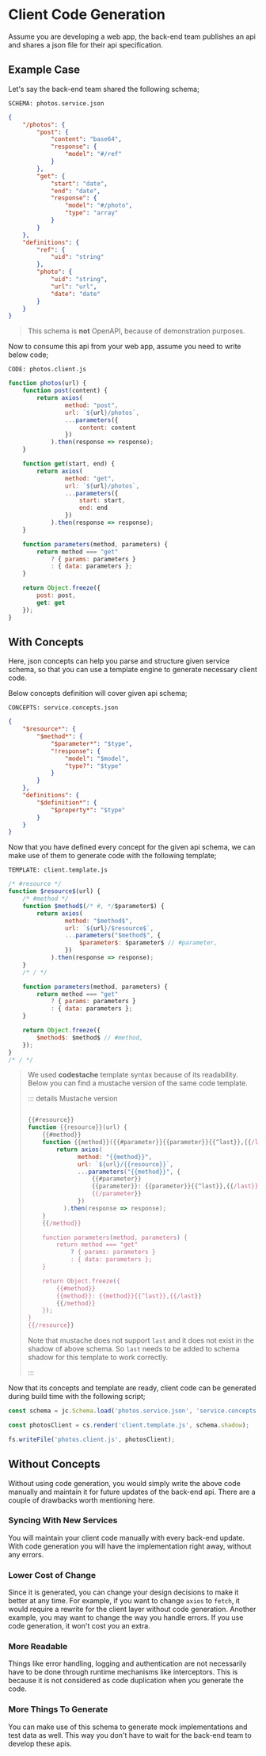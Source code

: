 # Client Code Generation

Assume you are developing a web app, the back-end team publishes an api and
shares a json file for their api specification.

## Example Case

Let's say the back-end team shared the following schema;

`SCHEMA: photos.service.json`

```json
{
    "/photos": {
        "post": {
            "content": "base64",
            "response": {
                "model": "#/ref"
            }
        },
        "get": {
            "start": "date",
            "end": "date",
            "response": { 
                "model": "#/photo",
                "type": "array"
            }
        }
    },
    "definitions": {
        "ref": {
            "uid": "string"
        },
        "photo": {
            "uid": "string",
            "url": "url",
            "date": "date"
        }
    }
}
```

> This schema is **not** OpenAPI, because of demonstration purposes.

Now to consume this api from your web app, assume you need to write below code;

`CODE: photos.client.js`

```javascript
function photos(url) {
    function post(content) {
        return axios(
                method: "post",
                url: `${url}/photos`,
                ...parameters({
                    content: content
                })
            ).then(response => response);
    }

    function get(start, end) {
        return axios(
                method: "get",
                url: `${url}/photos`,
                ...parameters({
                    start: start,
                    end: end
                })
            ).then(response => response);
    }

    function parameters(method, parameters) {
        return method === "get"
            ? { params: parameters }
            : { data: parameters };
    }

    return Object.freeze({
        post: post,
        get: get
    });
}
```

## With Concepts

Here, json concepts can help you parse and structure given service schema, so
that you can use a template engine to generate necessary client code.

Below concepts definition will cover given api schema;

`CONCEPTS: service.concepts.json`

```json
{
    "$resource*": {
        "$method*": {
            "$parameter*": "$type",
            "!response": {
                "model": "$model",
                "type?": "$type"
            }
        }
    },
    "definitions": {
        "$definition*": {
            "$property*": "$type"
        }
    }
}
```

Now that you have defined every concept for the given api schema, we can make
use of them to generate code with the following template;

`TEMPLATE: client.template.js`

```javascript
/* #resource */
function $resource$(url) {
    /* #method */
    function $method$(/* #, */$parameter$) {
        return axios(
                method: "$method$",
                url: `${url}/$resource$`,
                ...parameters("$method$", {
                    $parameter$: $parameter$ // #parameter,
                })
            ).then(response => response);
    }
    /* / */

    function parameters(method, parameters) {
        return method === "get"
            ? { params: parameters }
            : { data: parameters };
    }

    return Object.freeze({
        $method$: $method$ // #method,
    });
}
/* / */
```

> We used **codestache** template syntax because of its readability. Below you
> can find a mustache version of the same code template.
>
> ::: details Mustache version
>
> ```js
> 
> {{#resource}}
> function {{resource}}(url) {
>     {{#method}}
>     function {{method}}({{#parameter}}{{parameter}}{{^last}},{{/last}}{{/parameter}}) {
>         return axios(
>               method: "{{method}}",
>               url: `${url}/{{resource}}`,
>               ...parameters("{{method}}", {
>                   {{#parameter}}
>                   {{parameter}}: {{parameter}}{{^last}},{{/last}}
>                   {{/parameter}}
>               })
>           ).then(response => response);
>     }
>     {{/method}}
> 
>     function parameters(method, parameters) {
>         return method === "get"
>             ? { params: parameters }
>             : { data: parameters };
>     }
> 
>     return Object.freeze({
>         {{#method}}
>         {{method}}: {{method}}{{^last}},{{/last}}
>         {{/method}}
>     });
> }
> {{/resource}}
> ```
>
> Note that mustache does not support `last` and it does not exist in the shadow
> of above schema. So `last` needs to be added to schema shadow for this
> template to work correctly.
>
> :::

Now that its concepts and template are ready, client code can be generated
during build time with the following script;

```javascript
const schema = jc.Schema.load('photos.service.json', 'service.concepts.json');

const photosClient = cs.render('client.template.js', schema.shadow);

fs.writeFile('photos.client.js', photosClient);
```

## Without Concepts

Without using code generation, you would simply write the above code manually
and maintain it for future updates of the back-end api. There are a couple of
drawbacks worth mentioning here.

### Syncing With New Services

You will maintain your client code manually with every back-end update. With
code generation you will have the implementation right away, without any errors.

### Lower Cost of Change

Since it is generated, you can change your design decisions to make it better
at any time. For example, if you want to change `axios` to `fetch`, it would
require a rewrite for the client layer without code generation. Another example,
you may want to change the way you handle errors. If you use code generation, it
won't cost you an extra.

### More Readable

Things like error handling, logging and authentication are not necessarily have
to be done through runtime mechanisms like interceptors. This is because it is
not considered as code duplication when you generate the code.

### More Things To Generate

You can make use of this schema to generate mock implementations and test data
as well. This way you don't have to wait for the back-end team to develop these
apis.
